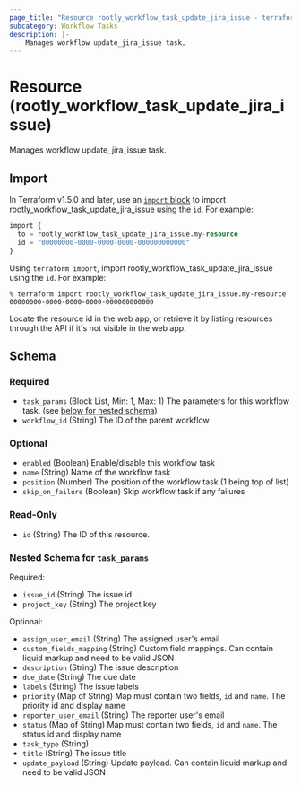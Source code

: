 ```yaml
---
page_title: "Resource rootly_workflow_task_update_jira_issue - terraform-provider-rootly"
subcategory: Workflow Tasks
description: |-
    Manages workflow update_jira_issue task.
---
```


# Resource (rootly_workflow_task_update_jira_issue)

Manages workflow update_jira_issue task.



## Import

In Terraform v1.5.0 and later, use an [`import` block](https://developer.hashicorp.com/terraform/language/import) to import rootly_workflow_task_update_jira_issue using the `id`. For example:

```terraform
import {
  to = rootly_workflow_task_update_jira_issue.my-resource
  id = "00000000-0000-0000-0000-000000000000"
}
```

Using `terraform import`, import rootly_workflow_task_update_jira_issue using the `id`. For example:

```console
% terraform import rootly_workflow_task_update_jira_issue.my-resource 00000000-0000-0000-0000-000000000000
```

Locate the resource id in the web app, or retrieve it by listing resources through the API if it's not visible in the web app.

<!-- schema generated by tfplugindocs -->
## Schema

### Required

- `task_params` (Block List, Min: 1, Max: 1) The parameters for this workflow task. (see [below for nested schema](#nestedblock--task_params))
- `workflow_id` (String) The ID of the parent workflow

### Optional

- `enabled` (Boolean) Enable/disable this workflow task
- `name` (String) Name of the workflow task
- `position` (Number) The position of the workflow task (1 being top of list)
- `skip_on_failure` (Boolean) Skip workflow task if any failures

### Read-Only

- `id` (String) The ID of this resource.

<a id="nestedblock--task_params"></a>
### Nested Schema for `task_params`

Required:

- `issue_id` (String) The issue id
- `project_key` (String) The project key

Optional:

- `assign_user_email` (String) The assigned user's email
- `custom_fields_mapping` (String) Custom field mappings. Can contain liquid markup and need to be valid JSON
- `description` (String) The issue description
- `due_date` (String) The due date
- `labels` (String) The issue labels
- `priority` (Map of String) Map must contain two fields, `id` and `name`. The priority id and display name
- `reporter_user_email` (String) The reporter user's email
- `status` (Map of String) Map must contain two fields, `id` and `name`. The status id and display name
- `task_type` (String)
- `title` (String) The issue title
- `update_payload` (String) Update payload. Can contain liquid markup and need to be valid JSON
